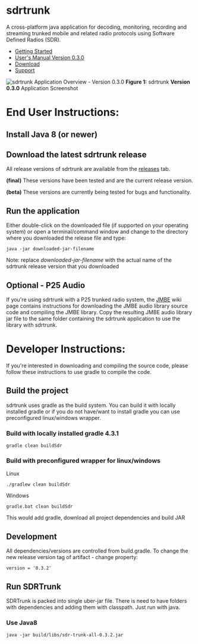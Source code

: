 # sdrtrunk
A cross-platform java application for decoding, monitoring, recording and streaming trunked mobile and related radio protocols using Software Defined Radios (SDR).

* [Getting Started](https://github.com/DSheirer/sdrtrunk/wiki/GettingStarted_V0.3.0)
* [User's Manual Version 0.3.0](https://github.com/DSheirer/sdrtrunk/wiki/UserManual_V0.3.0)
* [Download](https://github.com/DSheirer/sdrtrunk/releases)
* [Support](https://groups.google.com/forum/#!forum/sdrtrunk)

![sdrtrunk Application Overview - Version 0.3.0](https://github.com/DSheirer/sdrtrunk/wiki/v0.3/images/ApplicationOverview_V0.3.0.png)
**Figure 1:** sdrtrunk **Version 0.3.0** Application Screenshot

# End User Instructions:

## Install Java 8 (or newer)

## Download the latest sdrtrunk release
 
All release versions of sdrtrunk are available from the [releases](https://github.com/DSheirer/sdrtrunk/releases) tab.

**(final)** These versions have been tested and are the current release version.

**(beta)** These versions are currently being tested for bugs and functionality.

## Run the application

Either double-click on the downloaded file (if supported on your operating system) or open a terminal/command window
and change to the directory where you downloaded the release file and type:

```
java -jar downloaded-jar-filename 
```

Note: replace _downloaded-jar-filename_ with the actual name of the sdrtrunk release version that you downloaded 

## Optional - P25 Audio
If you're using sdrtrunk with a P25 trunked radio system, the [JMBE](https://github.com/DSheirer/sdrtrunk/wiki/JMBE) wiki page contains instructions
for downloading the JMBE audio library source code and compiling the JMBE library.  Copy the resulting JMBE audio library 
jar file to the same folder containing the sdrtrunk application to use the library with sdrtrunk.

# Developer Instructions:

If you're interested in downloading and compiling the source code, please follow these 
instructions to use gradle to compile the code. 

## Build the project
sdrtrunk uses gradle as the build system. You can build it with locally installed gradle or if you do not have/want 
to install gradle you can use preconfigured linux/windows wrapper.

### Build with locally installed gradle 4.3.1
```
gradle clean buildSdr
```
### Build with preconfigured wrapper for linux/windows
Linux
```
./gradlew clean buildSdr
```
Windows
```
gradle.bat clean buildSdr
```
This would add gradle, download all project dependencies and build JAR

## Development
All dependencies/versions are controlled from build.gradle.
To change the new release version tag of artifact - change property:
```
version = '0.3.2'
```

## Run SDRTrunk
SDRTrunk is packed into single uber-jar file. There is need to have folders with dependencies and
adding them with classpath. Just run with java.
### Use Java8
```
java -jar build/libs/sdr-trunk-all-0.3.2.jar 
```
